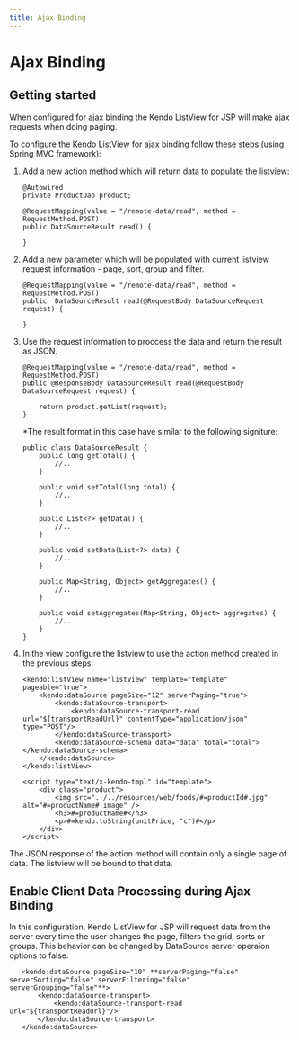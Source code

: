 ```yaml
---
title: Ajax Binding
---
```


# Ajax Binding

## Getting started

When configured for ajax binding the Kendo ListView for JSP will make ajax requests when doing paging.

To configure the Kendo ListView for ajax binding follow these steps (using Spring MVC framework):

1.  Add a new action method which will return data to populate the listview:

        @Autowired
        private ProductDao product;

        @RequestMapping(value = "/remote-data/read", method = RequestMethod.POST)
        public DataSourceResult read() {

        }
2.  Add a new parameter which will be populated with current listview request information - page, sort, group and filter.

        @RequestMapping(value = "/remote-data/read", method = RequestMethod.POST)
        public  DataSourceResult read(@RequestBody DataSourceRequest request) {

        }
3.  Use the request information to proccess the data and return the result as JSON.

        @RequestMapping(value = "/remote-data/read", method = RequestMethod.POST)
        public @ResponseBody DataSourceResult read(@RequestBody DataSourceRequest request) {

            return product.getList(request);
        }

    *The result format in this case have similar to the following signiture:

        public class DataSourceResult {
            public long getTotal() {
                //..
            }

            public void setTotal(long total) {
                //..
            }

            public List<?> getData() {
                //..
            }

            public void setData(List<?> data) {
                //..
            }

            public Map<String, Object> getAggregates() {
                //..
            }

            public void setAggregates(Map<String, Object> aggregates) {
                //..
            }
        }

5.  In the view configure the listview to use the action method created in the previous steps:

        <kendo:listView name="listView" template="template" pageable="true">
			<kendo:dataSource pageSize="12" serverPaging="true">
				<kendo:dataSource-transport>
					<kendo:dataSource-transport-read url="${transportReadUrl}" contentType="application/json" type="POST"/>
				</kendo:dataSource-transport>
				<kendo:dataSource-schema data="data" total="total"></kendo:dataSource-schema>
			</kendo:dataSource>		
		</kendo:listView>
		
		<script type="text/x-kendo-tmpl" id="template">
			<div class="product">
		        <img src="../../resources/web/foods/#=productId#.jpg" alt="#=productName# image" />
		        <h3>#=productName#</h3>
		    	<p>#=kendo.toString(unitPrice, "c")#</p>
			</div>
		</script>


The JSON response of the action method will contain only a single page of data. The listview will be bound to that data.

## Enable Client Data Processing during Ajax Binding

In this configuration, Kendo ListView for JSP will request data from the server every time the user changes the page, filters the grid, sorts or groups. This behavior can be changed by DataSource server operaion options to false:

       <kendo:dataSource pageSize="10" **serverPaging="false" serverSorting="false" serverFiltering="false" serverGrouping="false"**>
           <kendo:dataSource-transport>
               <kendo:dataSource-transport-read url="${transportReadUrl}"/>
           </kendo:dataSource-transport>
       </kendo:dataSource>
